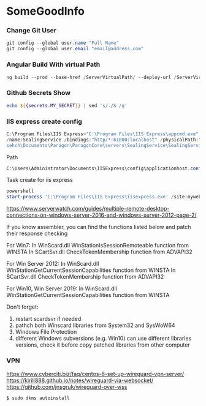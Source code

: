 # SomeGoodInfo


### Change Git User
```powershell
git config --global user.name "Full Name"
git config --global user.email "email@address.com"
```

### Angular Build With virtual Path
```powershell
ng build --prod --base-href /ServerVirtualPath/ --deploy-url /ServerVirtualPath/
```


### Github Secrets Show
```powershell
echo ${{secrets.MY_SECRET}} | sed 's/./& /g'
```

### IIS express create config
```powershell
C:\Program Files\IIS Express>"C:\Program Files\IIS Express\appcmd.exe" add s
/name:SealingService /bindings:"http/*:61800:localhost" /physicalPath:"C:\Us
sehch\Documents\Paragon\ParagonCore\servers\SealingService\SealingService"
```

Path
```powershell
C:\Users\Administrator\Documents\IISExpress\config\applicationhost.config
```

Task create for iis express
```powershell
powershell
start-process 'C:\Program Files\IIS Express\iisexpress.exe' /site:mywebsite -windowstyle Hidden -Verb RunAs
```
https://www.serverwatch.com/guides/multiple-remote-desktop-connections-on-windows-server-2016-and-windows-server-2012-page-2/

If you know assembler, you can find the functions listed below and patch their response checking

For Win7:
In WinScard.dll WinStationIsSessionRemoteable function from WINSTA
In SCartSvr.dll CheckTokenMembership function from ADVAPI32

For Win Server 2012:
In WinScard.dll WinStationGetCurrentSessionCapabilities function from WINSTA
In SCartSvr.dll CheckTokenMembership function from ADVAPI32

For Win10, Win Server 2019:
In WinScard.dll WinStationGetCurrentSessionCapabilities function from WINSTA

Don't forget:
1) restart scardsvr if needed
2) pathch both Winscard libraries from System32 and SysWoW64
3) Windows File Protection
4) different Windows subversions (e.g. Win10) can use different libraries versions, check it before copy patched libraries from other computer


### VPN
https://www.cyberciti.biz/faq/centos-8-set-up-wireguard-vpn-server/
https://kirill888.github.io/notes/wireguard-via-websocket/
https://github.com/jnsgruk/wireguard-over-wss
```bash
$ sudo dkms autoinstall
```
